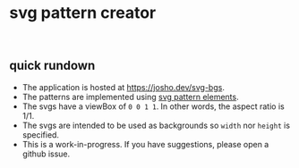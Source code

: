# svg pattern creator

![example pattern](./static/example.svg)

## quick rundown

- The application is hosted at https://josho.dev/svg-bgs.
- The patterns are implemented using [svg pattern elements](https://developer.mozilla.org/en-US/docs/Web/SVG/Tutorial/Patterns).
- The svgs have a viewBox of `0 0 1 1`. In other words, the aspect ratio is 1/1.
- The svgs are intended to be used as backgrounds so `width` nor `height` is specified.
- This is a work-in-progress. If you have suggestions, please open a github issue.
